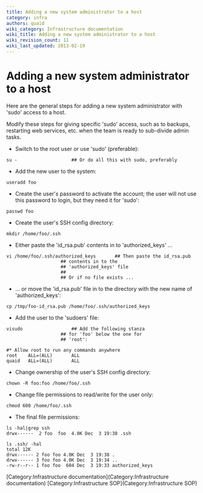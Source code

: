 ```yaml
---
title: Adding a new system administrator to a host
category: infra
authors: quaid
wiki_category: Infrastructure documentation
wiki_title: Adding a new system administrator to a host
wiki_revision_count: 11
wiki_last_updated: 2013-02-19
---
```


# Adding a new system administrator to a host

Here are the general steps for adding a new system administrator with 'sudo' access to a host.

Modify these steps for giving specific 'sudo' access, such as to backups, restarting web services, etc. when the team is ready to sub-divide admin tasks.

*   Switch to the root user or use 'sudo' (preferable):

<!-- -->

    su -                    ## Or do all this with sudo, preferably

*   Add the new user to the system:

<!-- -->

    useradd foo

*   Create the user's password to activate the account; the user will not use this password to login, but they need it for 'sudo':

<!-- -->

    passwd foo

*   Create the user's SSH config directory:

<!-- -->

    mkdir /home/foo/.ssh

*   Either paste the 'id_rsa.pub' contents in to 'authorized_keys' ...

<!-- -->

    vi /home/foo/.ssh/authorized_keys       ## Then paste the id_rsa.pub
                        ## contents in to the
                        ## 'authorized_keys' file
                        ##
                        ## Or if no file exists ...

*   ... or move the 'id_rsa.pub' file in to the directory with the new name of 'authorized_keys':

<!-- -->

    cp /tmp/foo-id_rsa.pub /home/foo/.ssh/authorized_keys

*   Add the user to the 'sudoers' file:

<!-- -->

    visudo                  ## Add the following stanza
                        ## for 'foo' below the one for
                        ## 'root':

    #* Allow root to run any commands anywhere
    root    ALL=(ALL)       ALL
    quaid   ALL=(ALL)       ALL

*   Change ownership of the user's SSH config directory:

<!-- -->

    chown -R foo:foo /home/foo/.ssh

*   Change file permissions to read/write for the user only:

<!-- -->

    chmod 600 /home/foo/.ssh

*   The final file permissions:

<!-- -->

    ls -hal|grep ssh
    drwx------  2 foo  foo  4.0K Dec  3 19:38 .ssh

    ls .ssh/ -hal
    total 12K
    drwx------ 2 foo foo 4.0K Dec  3 19:38 .
    drwx------ 3 foo foo 4.0K Dec  3 19:34 ..
    -rw-r--r-- 1 foo foo  604 Dec  3 19:33 authorized_keys

[Category:Infrastructure documentation](Category:Infrastructure documentation) [Category:Infrastructure SOP](Category:Infrastructure SOP)
